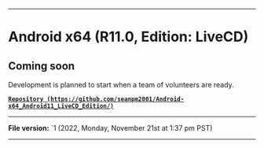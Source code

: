 
***

# Android x64 (R11.0, Edition: LiveCD)

## Coming soon

Development is planned to start when a team of volunteers are ready.

**[`Repository (https://github.com/seanpm2001/Android-x64_Android11_LiveCD_Edition/)`](https://github.com/seanpm2001/Android-x64_Android11_LiveCD_Edition/)**

***

**File version:** `1 (2022, Monday, November 21st at 1:37 pm PST)

***
